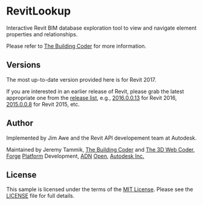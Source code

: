 # RevitLookup

Interactive Revit BIM database exploration tool to view and navigate element properties and relationships.

Please refer to [The Building Coder](http://thebuildingcoder.typepad.com) for more information.


## Versions

The most up-to-date version provided here is for Revit 2017.

If you are interested in an earlier release of Revit, please grab the latest appropriate one from the
[release list](https://github.com/jeremytammik/RevitLookup/releases), e.g.,
[2016.0.0.13](https://github.com/jeremytammik/RevitLookup/releases/tag/2016.0.0.13) for Revit 2016,
[2015.0.0.8](https://github.com/jeremytammik/RevitLookup/releases/tag/2015.0.0.8) for Revit 2015, etc.


## Author

Implemented by Jim Awe and the Revit API developement team at Autodesk.

Maintained by Jeremy Tammik,
[The Building Coder](http://thebuildingcoder.typepad.com) and
[The 3D Web Coder](http://the3dwebcoder.typepad.com),
[Forge](http://forge.autodesk.com) [Platform](https://developer.autodesk.com) Development,
[ADN](http://www.autodesk.com/adn)
[Open](http://www.autodesk.com/adnopen),
[Autodesk Inc.](http://www.autodesk.com)


## License

This sample is licensed under the terms of the [MIT License](http://opensource.org/licenses/MIT).
Please see the [LICENSE](LICENSE) file for full details.
